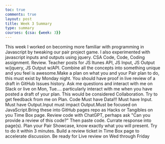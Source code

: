 ```yaml
---
toc: true
comments: true
layout: post
title: Week 3 Summary
type: summary
courses: {csa: {week: 3}}
---
```


This week I worked on becoming more familiar with programming in Javascript by tweaking our pair project game. I also experimented with javascript inputs and outputs using jquery. CSA Code, Code, Coding assignment. Review. Teacher posts for JS Itunes API, JS Input, JS Output w/jquery, JS Output w/API. Combine all the concepts into something unique and you feel is awesome.Make a plan on what you and your Pair plan to do, this must exist by Monday night. You should have proof in live review of a draft in GitHub Issues history. Ask me questions and interact with me on Slack or live on Mon, Tue…. particularly interact with me when you have posted a draft of your plan. This would be considered Collaboration. Try to get feedback from me on Plan. Code Must have Data!!! Must have Input. Must have Output.Input must impact Output.Must be focused on JavaScript.Bring these into GitHub pages repo as Hacks or Tangibles on you Time Box page. Review code with ChatGPT, perhaps ask "Can you provide a review of this code?" Then paste code. Currate response into page(s). Plan your Pair Showcase, know exactly what you will present. Try to do it within 3 minutes. Build a review ticket in Time Box page to accelerate discussion. Be ready for Live review on Wed through Friday